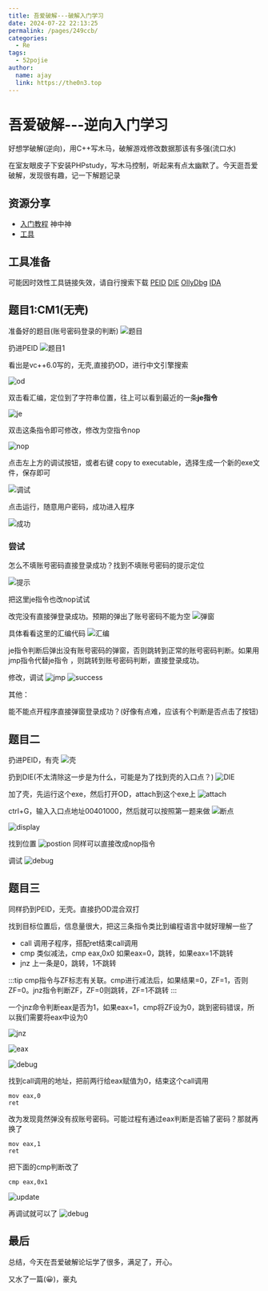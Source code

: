 ```yaml
---
title: 吾爱破解---破解入门学习
date: 2024-07-22 22:13:25
permalink: /pages/249ccb/
categories:
  - Re
tags:
  - 52pojie
author: 
  name: ajay
  link: https://the0n3.top
---
```

# 吾爱破解---逆向入门学习

好想学破解(逆向)，用C++写木马，破解游戏修改数据那该有多强(流口水)

在室友眼皮子下安装PHPstudy，写木马控制，听起来有点太幽默了。今天逛吾爱破解，发现很有趣，记一下解题记录
## 资源分享

- [入门教程](https://www.52pojie.cn/thread-1358649-1-1.html)   神中神
- [工具](https://down.52pojie.cn/)


## 工具准备

可能因时效性工具链接失效，请自行搜索下载
[PEID](https://down.52pojie.cn/Tools/PEtools/PEiD%200.95.zip)
[DIE](https://down.52pojie.cn/Tools/PEtools/DIE_winxp_portable_3.09_x86.zip)
[OllyDbg](https://down.52pojie.cn/Tools/Debuggers/%E5%90%BE%E7%88%B1%E7%A0%B4%E8%A7%A3%E4%B8%93%E7%94%A8%E7%89%88Ollydbg.rar)
[IDA](https://down.52pojie.cn/Tools/Disassemblers/IDA_Pro_v8.3_Portable.zip)

## 题目1:CM1(无壳)

准备好的题目(账号密码登录的判断)
![题目](https://the0n3.top/medias/re01/0.png)

扔进PEID
![题目1](https://the0n3.top/medias/re01/1.png)

看出是vc++6.0写的，无壳,直接扔OD，进行中文引擎搜索

![od](https://the0n3.top/medias/re01/2.png)

双击看汇编，定位到了字符串位置，往上可以看到最近的一条**je指令**

![je](https://the0n3.top/medias/re01/3.png)

双击这条指令即可修改，修改为空指令nop

![nop](https://the0n3.top/medias/re01/5.png)

点击左上方的调试按钮，或者右键 copy to executable，选择生成一个新的exe文件，保存即可

![调试](https://the0n3.top/medias/re01/4.png)

点击运行，随意用户密码，成功进入程序

![成功](https://the0n3.top/medias/re01/6.png)

### 尝试

怎么不填账号密码直接登录成功？找到不填账号密码的提示定位

![提示](https://the0n3.top/medias/re01/7.png)

把这里je指令也改nop试试

改完没有直接弹登录成功。预期的弹出了账号密码不能为空
![弹窗](https://the0n3.top/medias/re01/8.png)

具体看看这里的汇编代码
![汇编](https://the0n3.top/medias/re01/9.png)

je指令判断后弹出没有账号密码的弹窗，否则跳转到正常的账号密码判断。如果用jmp指令代替je指令
，则跳转到账号密码判断，直接登录成功。

修改，调试
![jmp](https://the0n3.top/medias/re01/10.png)
![success](https://the0n3.top/medias/re01/11.png)

其他：

能不能点开程序直接弹窗登录成功？(好像有点难，应该有个判断是否点击了按钮)

## 题目二

扔进PEID，有壳
![壳](https://the0n3.top/medias/re01/12.png)

扔到DIE(不太清除这一步是为什么，可能是为了找到壳的入口点？)
![DIE](https://the0n3.top/medias/re01/13.png)

加了壳，先运行这个exe，然后打开OD，attach到这个exe上
![attach](https://the0n3.top/medias/re01/14.png)

ctrl+G，输入入口点地址00401000，然后就可以按照第一题来做
![断点](https://the0n3.top/medias/re01/15.png)

![display](https://the0n3.top/medias/re01/16.png)

找到位置
![postion](https://the0n3.top/medias/re01/17.png)
同样可以直接改成nop指令

调试
![debug](https://the0n3.top/medias/re01/18.png)

## 题目三

同样扔到PEID，无壳。直接扔OD混合双打

找到目标位置后，信息量很大，把这三条指令类比到编程语言中就好理解一些了

- call 调用子程序，搭配ret结束call调用
- cmp 类似减法，cmp eax,0x0  如果eax=0，跳转，如果eax=1不跳转
- jnz 上一条是0，跳转，1不跳转

:::tip
cmp指令与ZF标志有关联。cmp进行减法后，如果结果=0，ZF=1，否则ZF=0。jnz指令判断ZF，ZF=0则跳转，ZF=1不跳转
:::

一个jnz命令判断eax是否为1，如果eax=1，cmp将ZF设为0，跳到密码错误，所以我们需要将eax中设为0

![jnz](https://the0n3.top/medias/re01/19.png)

![eax](https://the0n3.top/medias/re01/20.png)

![debug](https://the0n3.top/medias/re01/21.png)

找到call调用的地址，把前两行给eax赋值为0，结束这个call调用

```
mov eax,0
ret
```

改为发现竟然弹没有叔账号密码。可能过程有通过eax判断是否输了密码？那就再换了

```
mov eax,1
ret
```

把下面的cmp判断改了

```
cmp eax,0x1
```
![update](https://the0n3.top/medias/re01/22.png)

再调试就可以了
![debug](https://the0n3.top/medias/re01/23.png)


## 最后

总结，今天在吾爱破解论坛学了很多，满足了，开心。

又水了一篇(😀)，豪丸